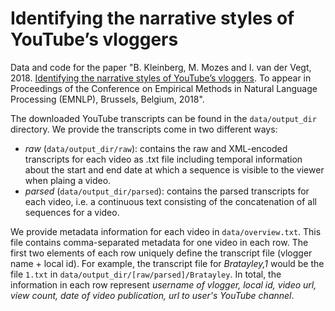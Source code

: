 # Identifying the narrative styles of YouTube’s vloggers

Data and code for the paper "B. Kleinberg, M. Mozes and I. van der Vegt, 2018. [Identifying the narrative styles of YouTube’s vloggers](https://arxiv.org/abs/1808.09722). To appear in Proceedings of the Conference on Empirical Methods in Natural Language Processing (EMNLP), Brussels, Belgium, 2018". 

The downloaded  YouTube transcripts can be found in the `data/output_dir` directory. We provide the transcripts come in two different ways:

* *raw* (`data/output_dir/raw`): contains the raw and XML-encoded transcripts for each video as .txt file including temporal information about the start and end date at which a sequence is visible to the viewer when plaing a video.
* *parsed* (`data/output_dir/parsed`): contains the parsed transcripts for each video, i.e. a continuous text  consisting of the concatenation of all sequences for a video. 

We provide metadata information for each video in `data/overview.txt`. This file contains comma-separated metadata for one video in each row. The first two elements of each row uniquely define the transcript file (vlogger name + local id). For example, the transcript file for *Bratayley,1* would be the file `1.txt` in `data/output_dir/[raw/parsed]/Bratayley`. In total, the information in each row represent *username of vlogger, local id, video url, view count, date of video publication, url to user's YouTube channel*.

